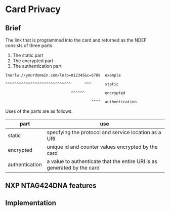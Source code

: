 # Card Privacy

## Brief

The link that is programmed into the card and returned as the NDEF consists of three parts.
1. The static part
2. The encrypted part
3. The authentication part

```
lnurlw://yourdomain.com/ln?p=012345&c=6789  example

^^^^^^^^^^^^^^^^^^^^^^^^^^^^^      ^^^      static

                             ^^^^^^         encrypted
                             
                                      ^^^^  authentication
```

Uses of the parts are as follows:

| part | use |
|------|-----|
| static | specfying the protocol and service location as a URI |
| encrypted | unique id and counter values encrypted by the card|
| authentication | a value to authenticate that the entire URI is as generated by the card |

## NXP NTAG424DNA features

## Implementation

